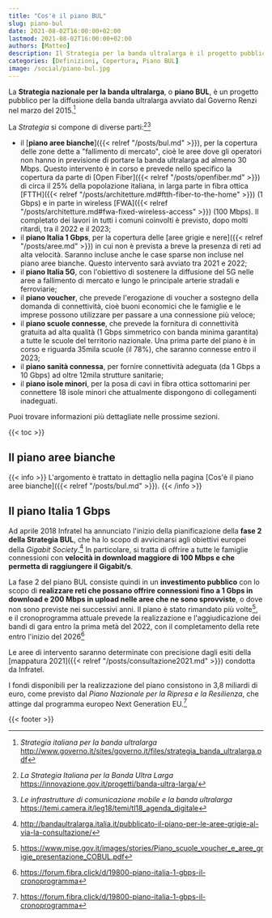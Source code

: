 ```yaml
---
title: "Cos'è il piano BUL"
slug: piano-bul
date: 2021-08-02T16:00:00+02:00
lastmod: 2021-08-02T16:00:00+02:00
authors: [Matteo]
description: Il Strategia per la banda ultralarga è il progetto pubblico con lo scopo di sostenere lo sviluppo e la diffusione della banda ultralarga in Italia.
categories: [Definizioni, Copertura, Piano BUL]
image: /social/piano-bul.jpg
---
```


La **Strategia nazionale per la banda ultralarga**, o **piano BUL**, è un progetto pubblico per la diffusione della banda ultralarga avviato dal Governo Renzi nel marzo del 2015.[^strategia]

[^strategia]: *Strategia italiana per la banda ultralarga* http://www.governo.it/sites/governo.it/files/strategia_banda_ultralarga.pdf

La *Strategia* si compone di diverse parti:[^mid][^camera]

- il [**piano aree bianche**]({{< relref "/posts/bul.md" >}}), per la copertura delle zone dette a "fallimento di mercato", cioè le aree dove gli operatori non hanno in previsione di portare la banda ultralarga ad almeno 30 Mbps. Questo intervento è in corso e prevede nello specifico la copertura da parte di [Open Fiber]({{< relref "/posts/openfiber.md" >}}) di circa il 25% della popolazione italiana, in larga parte in fibra ottica [FTTH]({{< relref "/posts/architetture.md#ftth-fiber-to-the-home" >}}) (1 Gbps) e in parte in wireless [FWA]({{< relref "/posts/architetture.md#fwa-fixed-wireless-access" >}}) (100 Mbps). Il completato dei lavori in tutti i comuni coinvolti è previsto, dopo molti ritardi, tra il 2022 e il 2023;
- il **piano Italia 1 Gbps**, per la copertura delle [aree grigie e nere]({{< relref "/posts/aree.md" >}}) in cui non è prevista a breve la presenza di reti ad alta velocità. Saranno incluse anche le case sparse non incluse nel piano aree bianche. Questo intervento sarà avviato tra 2021 e 2022;
- il **piano Italia 5G**, con l'obiettivo di sostenere la diffusione del 5G nelle aree a fallimento di mercato e lungo le principale arterie stradali e ferroviarie;
- il **piano voucher**, che prevede l'erogazione di voucher a sostegno della domanda di connettività, cioè buoni economici che le famiglie e le imprese possono utilizzare per passare a una connessione più veloce;
- il **piano scuole connesse**, che prevede la fornitura di connettività gratuita ad alta qualità (1 Gbps simmetrico con banda minima garantita) a tutte le scuole del territorio nazionale. Una prima parte del piano è in corso e riguarda 35mila scuole (il 78%), che saranno connesse entro il 2023;
- il **piano sanità connessa**, per fornire connettività adeguata (da 1 Gbps a 10 Gbps) ad oltre 12mila strutture sanitarie;
- il **piano isole minori**, per la posa di cavi in fibra ottica sottomarini per connettere 18 isole minori che attualmente dispongono di collegamenti inadeguati.

[^mid]: *La Strategia Italiana per la Banda Ultra Larga* https://innovazione.gov.it/progetti/banda-ultra-larga/
[^camera]: *Le infrastrutture di comunicazione mobile e la banda ultralarga* https://temi.camera.it/leg18/temi/tl18_agenda_digitale

Puoi trovare informazioni più dettagliate nelle prossime sezioni.

{{< toc >}}

## Il piano aree bianche

{{< info >}}
L'argomento è trattato in dettaglio nella pagina [Cos'è il piano aree bianche]({{< relref "/posts/bul.md" >}}).
{{< /info >}}

## Il piano Italia 1 Gbps

Ad aprile 2018 Infratel ha annunciato l'inizio della pianificazione della **fase 2 della Strategia BUL**, che ha lo scopo di avvicinarsi agli obiettivi europei della *Gigabit Society*.[^grigie2018] In particolare, si tratta di offrire a tutte le famiglie connessioni con **velocità in download maggiore di 100 Mbps e che permetta di raggiungere il Gigabit/s**.

[^grigie2018]: http://bandaultralarga.italia.it/pubblicato-il-piano-per-le-aree-grigie-al-via-la-consultazione/

La fase 2 del piano BUL consiste quindi in un **investimento pubblico** con lo scopo di **realizzare reti che possano offrire connessioni fino a 1 Gbps in download e 200 Mbps in upload nelle aree che ne sono sprovviste**, o dove non sono previste nei successivi anni. Il piano è stato rimandato più volte[^grigie2020], e il cronoprogramma attuale prevede la realizzazione e l'aggiudicazione dei bandi di gara entro la prima metà del 2022, con il completamento della rete entro l'inizio del 2026[^pnrr]

Le aree di intervento saranno determinate con precisione dagli esiti della [mappatura 2021]({{< relref "/posts/consultazione2021.md" >}}) condotta da Infratel.

I fondi disponibili per la realizzazione del piano consistono in 3,8 miliardi di euro, come previsto dal *Piano Nazionale per la Ripresa e la Resilienza*, che attinge dal programma europeo Next Generation EU.[^pnrr]

[^pnrr]: https://forum.fibra.click/d/19800-piano-italia-1-gbps-il-cronoprogramma
[^grigie2020]: https://www.mise.gov.it/images/stories/Piano_scuole_voucher_e_aree_grigie_presentazione_COBUL.pdf

{{< footer >}}
